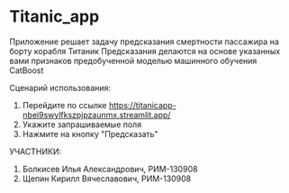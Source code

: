 # Titanic_app
Приложение решает задачу предсказания смертности пассажира на борту корабля Титаник
Предсказания делаются на основе указанных вами признаков предобученной моделью машинного обучения CatBoost

Сценарий использования:
1. Перейдите по ссылке https://titanicapp-nbei9swylfkszpjpzaunmx.streamlit.app/
2. Укажите запрашиваемые поля
3. Нажмите на кнопку "Предсказать"

УЧАСТНИКИ:
1. Болкисев Илья Александрович, РИМ-130908
2. Щепин Кирилл Вячеславович, РИМ-130908
